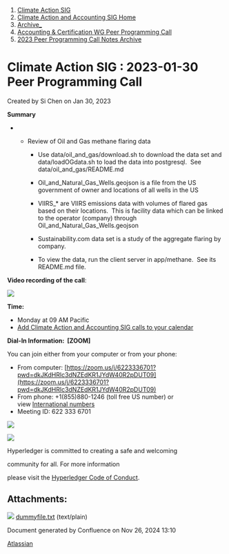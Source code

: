 1. [Climate Action SIG](index.html)
2. [Climate Action and Accounting SIG Home](Climate-Action-and-Accounting-SIG-Home_19005445.html)
3. [Archive\_](Archive__19006062.html)
4. [Accounting &amp; Certification WG Peer Programming Call](19006574.html)
5. [2023 Peer Programming Call Notes Archive](2023-Peer-Programming-Call-Notes-Archive_19009996.html)

# Climate Action SIG : 2023-01-30 Peer Programming Call

Created by Si Chen on Jan 30, 2023

**Summary**

- - Review of Oil and Gas methane flaring data 
    
    - Use data/oil\_and\_gas/download.sh to download the data set and data/loadOGdata.sh to load the data into postgresql.  See data/oil\_and\_gas/README.md 
      
    - Oil\_and\_Natural\_Gas\_Wells.geojson is a file from the US government of owner and locations of all wells in the US
    - VIIRS\_* are VIIRS emissions data with volumes of flared gas based on their locations.  This is facility data which can be linked to the operator (company) through Oil\_and\_Natural\_Gas\_Wells.geojson
    - Sustainability.com data set is a study of the aggregate flaring by company.
    - To view the data, run the client server in app/methane.  See its README.md file.

**Video recording of the call**:

**![](plugins/servlet/confluence/placeholder/unknown-attachment)**

**Time:**

- Monday at 09 AM Pacific
- [Add Climate Action and Accounting SIG calls to your calendar](https://lists.hyperledger.org/g/climate-sig/ics/invite.ics?repeatid=31581)

**Dial-In Information:  \[ZOOM]**

You can join either from your computer or from your phone:

- From computer: [https://zoom.us/j/6223336701?pwd=dkJKdHRlc3dNZEdKR1JYdW40R2pDUT09](https://zoom.us/j/6223336701?pwd=dkJKdHRlc3dNZEdKR1JYdW40R2pDUT09)
- From phone: +1(855)880-1246 (toll free US number) or view [International numbers](https://zoom.us/u/bAaJoyznp)
- Meeting ID: 622 333 6701

![](https://wiki.hyperledger.org/download/attachments/29034696/Antitrustnotice.png?version=1&modificationDate=1581695654000&api=v2)

![](https://wiki.hyperledger.org/download/attachments/2392771/welcome.png?version=2&modificationDate=1572450107000&api=v2)

Hyperledger is committed to creating a safe and welcoming

community for all. For more information

please visit the [Hyperledger Code of Conduct](https://lf-hyperledger.atlassian.net/wiki/display/HYP/Hyperledger+Code+of+Conduct).

## Attachments:

![](images/icons/bullet_blue.gif) [dummyfile.txt](attachments/19010075/19010076.txt) (text/plain)

Document generated by Confluence on Nov 26, 2024 13:10

[Atlassian](http://www.atlassian.com/)
